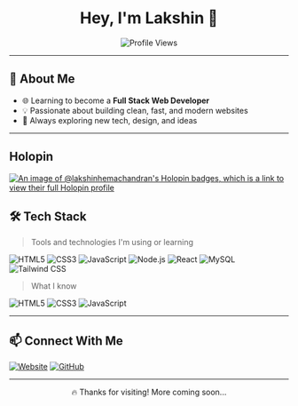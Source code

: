 <!-- Banner -->
<h1 align="center">Hey, I'm Lakshin 👋</h1>

<p align="center">
  <img src="https://komarev.com/ghpvc/?username=lakshinhemachandran&label=Profile%20Views&color=blue&style=for-the-badge" alt="Profile Views" />
</p>

---

## 🚀 About Me

- 🌐 Learning to become a **Full Stack Web Developer**
- 💡 Passionate about building clean, fast, and modern websites
- 🧠 Always exploring new tech, design, and ideas

---

## Holopin
[![An image of @lakshinhemachandran's Holopin badges, which is a link to view their full Holopin profile](https://holopin.me/lakshinhemachandran)](https://holopin.io/@lakshinhemachandran)


## 🛠 Tech Stack

> Tools and technologies I'm using or learning

![HTML5](https://img.shields.io/badge/-HTML5-E34F26?logo=html5&logoColor=white&style=for-the-badge)
![CSS3](https://img.shields.io/badge/-CSS3-1572B6?logo=css3&logoColor=white&style=for-the-badge)
![JavaScript](https://img.shields.io/badge/-JavaScript-F7DF1E?logo=javascript&logoColor=black&style=for-the-badge)
![Node.js](https://img.shields.io/badge/-Node.js-339933?logo=node.js&logoColor=white&style=for-the-badge)
![React](https://img.shields.io/badge/-React-61DAFB?logo=react&logoColor=black&style=for-the-badge)
![MySQL](https://img.shields.io/badge/-MySQL-4479A1?logo=mysql&logoColor=white&style=for-the-badge)
![Tailwind CSS](https://img.shields.io/badge/-Tailwind-38B2AC?logo=tailwind-css&logoColor=white&style=for-the-badge)

> What I know

![HTML5](https://img.shields.io/badge/-HTML5-E34F26?logo=html5&logoColor=white&style=for-the-badge)
![CSS3](https://img.shields.io/badge/-CSS3-1572B6?logo=css3&logoColor=white&style=for-the-badge)
![JavaScript](https://img.shields.io/badge/-JavaScript-F7DF1E?logo=javascript&logoColor=black&style=for-the-badge)

---

## 📫 Connect With Me

[![Website](https://img.shields.io/badge/-quantumdev.cc-000?logo=globe&logoColor=white&style=for-the-badge)](https://quantumdev.cc)
[![GitHub](https://img.shields.io/badge/-@lakshinhemachandran-181717?logo=github&logoColor=white&style=for-the-badge)](https://github.com/lakshinhemachandran)

---

<p align="center">🔥 Thanks for visiting! More coming soon...</p>
